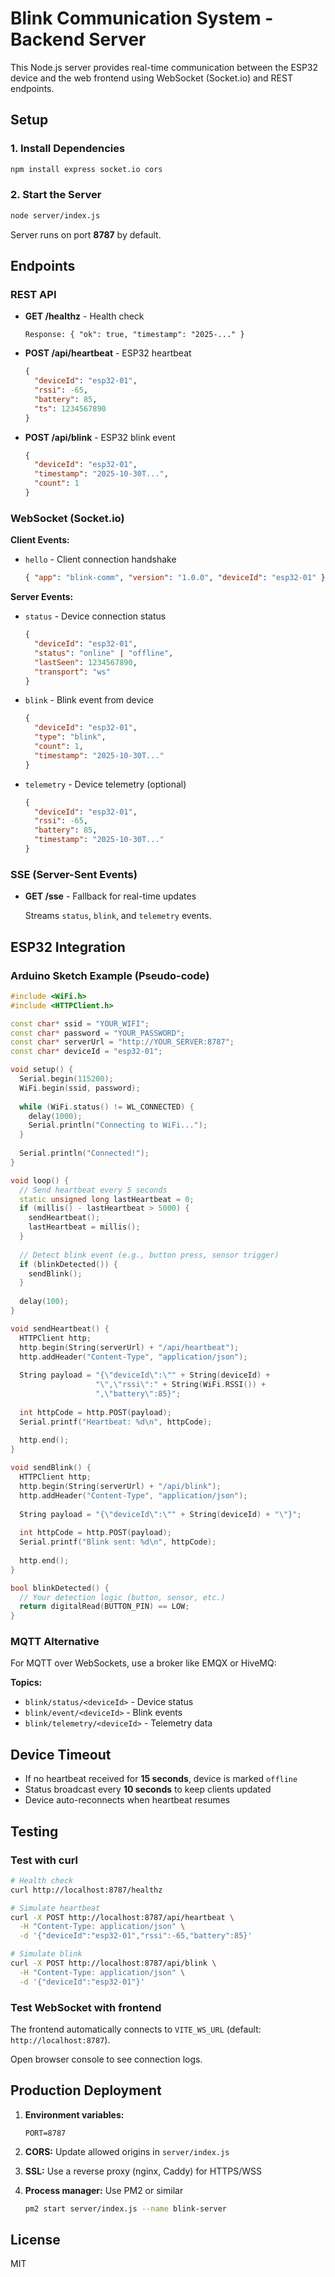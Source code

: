 # Blink Communication System - Backend Server

This Node.js server provides real-time communication between the ESP32 device and the web frontend using WebSocket (Socket.io) and REST endpoints.

## Setup

### 1. Install Dependencies

```bash
npm install express socket.io cors
```

### 2. Start the Server

```bash
node server/index.js
```

Server runs on port **8787** by default.

## Endpoints

### REST API

- **GET /healthz** - Health check
  ```
  Response: { "ok": true, "timestamp": "2025-..." }
  ```

- **POST /api/heartbeat** - ESP32 heartbeat
  ```json
  {
    "deviceId": "esp32-01",
    "rssi": -65,
    "battery": 85,
    "ts": 1234567890
  }
  ```

- **POST /api/blink** - ESP32 blink event
  ```json
  {
    "deviceId": "esp32-01",
    "timestamp": "2025-10-30T...",
    "count": 1
  }
  ```

### WebSocket (Socket.io)

**Client Events:**
- `hello` - Client connection handshake
  ```json
  { "app": "blink-comm", "version": "1.0.0", "deviceId": "esp32-01" }
  ```

**Server Events:**
- `status` - Device connection status
  ```json
  {
    "deviceId": "esp32-01",
    "status": "online" | "offline",
    "lastSeen": 1234567890,
    "transport": "ws"
  }
  ```

- `blink` - Blink event from device
  ```json
  {
    "deviceId": "esp32-01",
    "type": "blink",
    "count": 1,
    "timestamp": "2025-10-30T..."
  }
  ```

- `telemetry` - Device telemetry (optional)
  ```json
  {
    "deviceId": "esp32-01",
    "rssi": -65,
    "battery": 85,
    "timestamp": "2025-10-30T..."
  }
  ```

### SSE (Server-Sent Events)

- **GET /sse** - Fallback for real-time updates
  
  Streams `status`, `blink`, and `telemetry` events.

## ESP32 Integration

### Arduino Sketch Example (Pseudo-code)

```cpp
#include <WiFi.h>
#include <HTTPClient.h>

const char* ssid = "YOUR_WIFI";
const char* password = "YOUR_PASSWORD";
const char* serverUrl = "http://YOUR_SERVER:8787";
const char* deviceId = "esp32-01";

void setup() {
  Serial.begin(115200);
  WiFi.begin(ssid, password);
  
  while (WiFi.status() != WL_CONNECTED) {
    delay(1000);
    Serial.println("Connecting to WiFi...");
  }
  
  Serial.println("Connected!");
}

void loop() {
  // Send heartbeat every 5 seconds
  static unsigned long lastHeartbeat = 0;
  if (millis() - lastHeartbeat > 5000) {
    sendHeartbeat();
    lastHeartbeat = millis();
  }
  
  // Detect blink event (e.g., button press, sensor trigger)
  if (blinkDetected()) {
    sendBlink();
  }
  
  delay(100);
}

void sendHeartbeat() {
  HTTPClient http;
  http.begin(String(serverUrl) + "/api/heartbeat");
  http.addHeader("Content-Type", "application/json");
  
  String payload = "{\"deviceId\":\"" + String(deviceId) + 
                   "\",\"rssi\":" + String(WiFi.RSSI()) + 
                   ",\"battery\":85}";
  
  int httpCode = http.POST(payload);
  Serial.printf("Heartbeat: %d\n", httpCode);
  
  http.end();
}

void sendBlink() {
  HTTPClient http;
  http.begin(String(serverUrl) + "/api/blink");
  http.addHeader("Content-Type", "application/json");
  
  String payload = "{\"deviceId\":\"" + String(deviceId) + "\"}";
  
  int httpCode = http.POST(payload);
  Serial.printf("Blink sent: %d\n", httpCode);
  
  http.end();
}

bool blinkDetected() {
  // Your detection logic (button, sensor, etc.)
  return digitalRead(BUTTON_PIN) == LOW;
}
```

### MQTT Alternative

For MQTT over WebSockets, use a broker like EMQX or HiveMQ:

**Topics:**
- `blink/status/<deviceId>` - Device status
- `blink/event/<deviceId>` - Blink events
- `blink/telemetry/<deviceId>` - Telemetry data

## Device Timeout

- If no heartbeat received for **15 seconds**, device is marked `offline`
- Status broadcast every **10 seconds** to keep clients updated
- Device auto-reconnects when heartbeat resumes

## Testing

### Test with curl

```bash
# Health check
curl http://localhost:8787/healthz

# Simulate heartbeat
curl -X POST http://localhost:8787/api/heartbeat \
  -H "Content-Type: application/json" \
  -d '{"deviceId":"esp32-01","rssi":-65,"battery":85}'

# Simulate blink
curl -X POST http://localhost:8787/api/blink \
  -H "Content-Type: application/json" \
  -d '{"deviceId":"esp32-01"}'
```

### Test WebSocket with frontend

The frontend automatically connects to `VITE_WS_URL` (default: `http://localhost:8787`).

Open browser console to see connection logs.

## Production Deployment

1. **Environment variables:**
   ```
   PORT=8787
   ```

2. **CORS:** Update allowed origins in `server/index.js`

3. **SSL:** Use a reverse proxy (nginx, Caddy) for HTTPS/WSS

4. **Process manager:** Use PM2 or similar
   ```bash
   pm2 start server/index.js --name blink-server
   ```

## License

MIT

